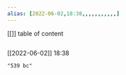```yaml
---
alias: [2022-06-02,18:38,,,,,,,,,,,]
---
```

[[]]
table of content
```toc
```

[[2022-06-02]] 18:38

```query
"539 bc"
```